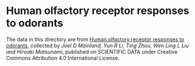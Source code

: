 # Human olfactory receptor responses to odorants

The data in this directory are from [Human olfactory receptor responses to odorants](https://www.nature.com/articles/sdata20152), 
collected by *Joel D Mainland, Yun R Li, Ting Zhou, Wen Ling L Liu and Hiroaki Matsunami*, 
published on SCIENTIFIC DATA under Creative Commons Attribution 4.0 International License.
